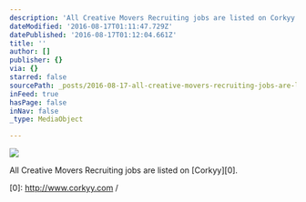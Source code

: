 ```yaml
---
description: 'All Creative Movers Recruiting jobs are listed on Corkyy. '
dateModified: '2016-08-17T01:11:47.729Z'
datePublished: '2016-08-17T01:12:04.661Z'
title: ''
author: []
publisher: {}
via: {}
starred: false
sourcePath: _posts/2016-08-17-all-creative-movers-recruiting-jobs-are-listed-on-corkyy.md
inFeed: true
hasPage: false
inNav: false
_type: MediaObject

---
```

![](https://the-grid-user-content.s3-us-west-2.amazonaws.com/54621886-91c4-4195-93c0-915533dddb3e.jpg)

All Creative Movers Recruiting jobs are listed on [Corkyy][0]. 

[0]: http://www.corkyy.com /